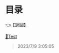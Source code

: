 # 目录  


[👈【返回】](/--目录--/##工作笔记##/海战笔记/Scripts/--目录--Scripts)  


[📁Test](/--目录--/##工作笔记##/海战笔记/Scripts/Ship/Test/--目录--Test)  







> 2023/7/9 3:05:05
